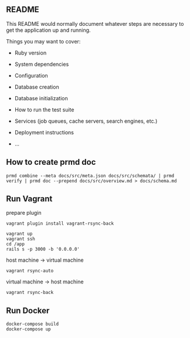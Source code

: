 ## README

This README would normally document whatever steps are necessary to get the
application up and running.

Things you may want to cover:

* Ruby version

* System dependencies

* Configuration

* Database creation

* Database initialization

* How to run the test suite

* Services (job queues, cache servers, search engines, etc.)

* Deployment instructions

* ...

## How to create prmd doc

```
prmd combine --meta docs/src/meta.json docs/src/schemata/ | prmd verify | prmd doc --prepend docs/src/overview.md > docs/schema.md
```

## Run Vagrant

prepare plugin

```
vagrant plugin install vagrant-rsync-back
```

```
vagrant up
vagrant ssh
cd /app
rails s -p 3000 -b '0.0.0.0'
```

host machine -> virtual machine
```
vagrant rsync-auto
```

virtual machine -> host machine
```
vagrant rsync-back
```

## Run Docker

```
docker-compose build
docker-compose up
```
